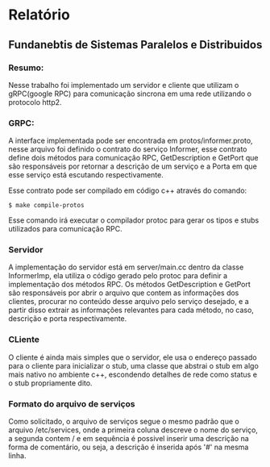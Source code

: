 # Relatório
## Fundanebtis de Sistemas Paralelos e Distribuidos

### Resumo:
Nesse trabalho foi implementado um servidor e cliente que utilizam o gRPC(google RPC) para comunicação sincrona em uma rede utilizando o protocolo http2. 

### GRPC:

A interface implementada pode ser encontrada em protos/informer.proto, nesse arquivo foi definido o contrato do serviço Informer, esse contrato define dois métodos para comunicação RPC, GetDescription e GetPort que são responsáveis por retornar a descrição de um serviço e a Porta em que esse serviço está escutando respectivamente.

Esse contrato pode ser compilado em código c++ através do comando:
    
    $ make compile-protos

Esse comando irá executar o compilador protoc para gerar os tipos e stubs utilizados para comunicação RPC.

### Servidor
A implementação do servidor está em server/main.cc dentro da classe InformerImp, ela utiliza o código gerado pelo protoc para definir a implementação dos métodos RPC. Os métodos GetDescription e GetPort são responsáveis por abrir o arquivo que contem as informações dos clientes, procurar no conteúdo desse arquivo pelo serviço desejado, e a partir disso extrair as informações relevantes para cada método, no caso, descrição e porta respectivamente. 

### CLiente
O cliente é ainda mais simples que o servidor, ele usa o endereço passado para o cliente para inicializar o stub, uma classe que abstrai o stub em algo mais nativo no ambiente c++, escondendo detalhes de rede como status e o stub propriamente dito.

### Formato do arquivo de serviços
Como solicitado, o arquivo de serviços segue o mesmo padrão que o arquivo /etc/services, onde a primeira coluna descreve o nome do serviço, a segunda contem <porta>/<protocolo> e em sequência é possivel inserir uma descrição na forma de comentário, ou seja, a descrição é inserida após '#' na mesma linha.
